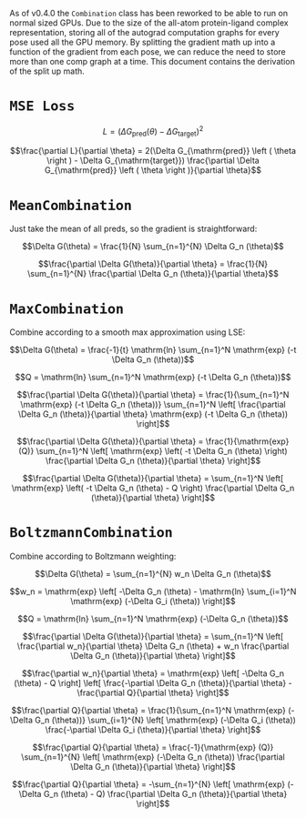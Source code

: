 As of v0.4.0 the `Combination` class has been reworked to be able to run on normal sized
GPUs. Due to the size of the all-atom protein-ligand complex representation, storing all
of the autograd computation graphs for every pose used all the GPU memory. By splitting
the gradient math up into a function of the gradient from each pose, we can reduce the
need to store more than one comp graph at a time. This document contains the derivation
of the split up math.

# `MSE Loss`
```math
L = (\Delta G_{\mathrm{pred}} \left ( \theta \right ) - \Delta G_{\mathrm{target}})^2
```
```math
\frac{\partial L}{\partial \theta} = 2(\Delta G_{\mathrm{pred}} \left ( \theta \right ) - \Delta G_{\mathrm{target}}) \frac{\partial \Delta G_{\mathrm{pred}} \left ( \theta \right )}{\partial \theta}
```

# `MeanCombination`
Just take the mean of all preds, so the gradient is straightforward:
```math
\Delta G(\theta) = \frac{1}{N} \sum_{n=1}^{N} \Delta G_n (\theta)
```
```math
\frac{\partial \Delta G(\theta)}{\partial \theta} = \frac{1}{N} \sum_{n=1}^{N} \frac{\partial \Delta G_n (\theta)}{\partial \theta}
```

# `MaxCombination`
Combine according to a smooth max approximation using LSE:
```math
\Delta G(\theta) = \frac{-1}{t} \mathrm{ln} \sum_{n=1}^N \mathrm{exp} (-t \Delta G_n (\theta))
```
```math
Q = \mathrm{ln} \sum_{n=1}^N \mathrm{exp} (-t \Delta G_n (\theta))
```
```math
\frac{\partial \Delta G(\theta)}{\partial \theta} = \frac{1}{\sum_{n=1}^N \mathrm{exp} (-t \Delta G_n (\theta))} \sum_{n=1}^N \left[ \frac{\partial \Delta G_n (\theta)}{\partial \theta} \mathrm{exp} (-t \Delta G_n (\theta)) \right]
```
```math
\frac{\partial \Delta G(\theta)}{\partial \theta} = \frac{1}{\mathrm{exp}(Q)} \sum_{n=1}^N \left[ \mathrm{exp} \left( -t \Delta G_n (\theta) \right) \frac{\partial \Delta G_n (\theta)}{\partial \theta} \right]
```
```math
\frac{\partial \Delta G(\theta)}{\partial \theta} = \sum_{n=1}^N \left[ \mathrm{exp} \left( -t \Delta G_n (\theta) - Q \right) \frac{\partial \Delta G_n (\theta)}{\partial \theta} \right]
```
# `BoltzmannCombination`
Combine according to Boltzmann weighting:
```math
\Delta G(\theta) = \sum_{n=1}^{N} w_n \Delta G_n (\theta)
```

```math
w_n = \mathrm{exp} \left[ -\Delta G_n (\theta) - \mathrm{ln} \sum_{i=1}^N \mathrm{exp} (-\Delta G_i (\theta)) \right]
```

```math
Q = \mathrm{ln} \sum_{n=1}^N \mathrm{exp} (-\Delta G_n (\theta))
```

```math
\frac{\partial \Delta G(\theta)}{\partial \theta} = \sum_{n=1}^N \left[ \frac{\partial w_n}{\partial \theta} \Delta G_n (\theta) + w_n \frac{\partial \Delta G_n (\theta)}{\partial \theta} \right]
```

```math
\frac{\partial w_n}{\partial \theta} = \mathrm{exp} \left[ -\Delta G_n (\theta) - Q \right] \left[ \frac{-\partial \Delta G_n (\theta)}{\partial \theta} - \frac{\partial Q}{\partial \theta}  \right]
```

```math
\frac{\partial Q}{\partial \theta} = \frac{1}{\sum_{n=1}^N \mathrm{exp} (-\Delta G_n (\theta))} \sum_{i=1}^{N} \left[ \mathrm{exp} (-\Delta G_i (\theta)) \frac{-\partial \Delta G_i (\theta)}{\partial \theta} \right]
```

```math
\frac{\partial Q}{\partial \theta} = \frac{-1}{\mathrm{exp} (Q)} \sum_{n=1}^{N} \left[ \mathrm{exp} (-\Delta G_n (\theta)) \frac{\partial \Delta G_n (\theta)}{\partial \theta} \right]
```

```math
\frac{\partial Q}{\partial \theta} =  -\sum_{n=1}^{N} \left[ \mathrm{exp} (-\Delta G_n (\theta) - Q) \frac{\partial \Delta G_n (\theta)}{\partial \theta} \right]
```
